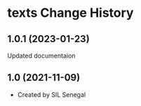 texts Change History
====================

1.0.1 (2023-01-23)
----------------
Updated documentaion

1.0 (2021-11-09)
----------------
* Created by SIL Senegal
